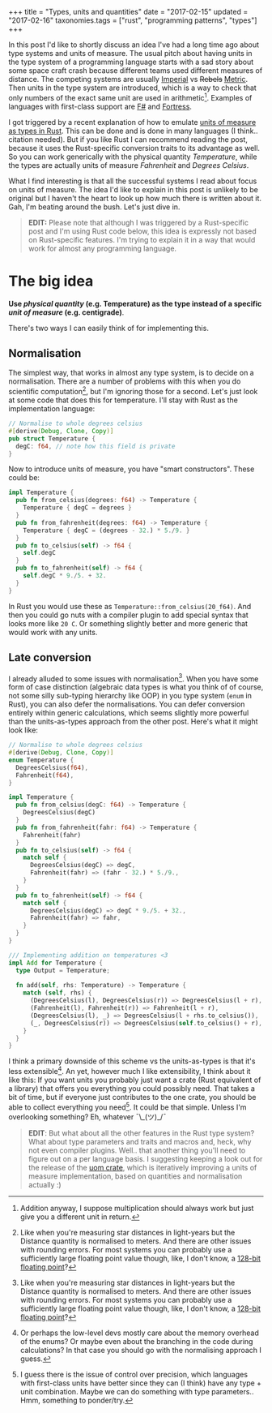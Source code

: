 +++
title = "Types, units and quantities"
date = "2017-02-15"
updated = "2017-02-16"
taxonomies.tags = ["rust", "programming patterns", "types"]
+++

In this post I'd like to shortly discuss an idea I've had a long time ago about type systems and 
units of measure. The usual pitch about having units in the type system of a programming language 
starts with a sad story about some space craft crash because different teams used different 
measures of distance. The competing systems are usually 
[Imperial](https://en.wikipedia.org/wiki/Imperial_units) vs <del>Rebels</del> 
[<ins>Metric</ins>](https://en.wikipedia.org/wiki/Metric_system). Then units in the type system are 
introduced, which is a way to check that only numbers of the exact same unit are used in 
arithmetic[^arithmetic]. Examples of languages 
with first-class support are 
[F#](https://blogs.msdn.microsoft.com/andrewkennedy/2008/08/29/units-of-measure-in-f-part-one-introducing-units/) 
and [Fortress](https://blogs.oracle.com/projectfortress/entry/fortress_wrapping_up). 

[^arithmetic]: Addition anyway, I suppose multiplication should always work but just give you a different unit in return. 

I got triggered by a recent explanation of how to emulate [units of measure as types in 
Rust](https://github.com/jaheba/stuff/blob/master/communicating_intent.md). This can be done and is 
done in many languages (I think.. citation needed). But if you like Rust I can recommend reading 
the post, because it uses the Rust-specific conversion traits to its advantage as well. So you can 
work generically with the physical quantity *Temperature*, while the types are actually units of 
measure *Fahrenheit* and *Degrees Celsius*. 

What I find interesting is that all the successful systems I read about focus on units of measure.
The idea I'd like to explain in this post is unlikely to be original but I haven't the heart to look
up how much there is written about it. Gah, I'm beating around the bush. Let's just dive in.

> **EDIT:** Please note that although I was triggered by a Rust-specific post and I'm using Rust
> code below, this idea is expressly not based on Rust-specific features. I'm trying to explain it
> in a way that would work for almost any programming language. 

# The big idea

**Use *physical quantity* (e.g. Temperature) as the type instead of a specific *unit of measure* 
(e.g. centigrade)**.

There's two ways I can easily think of for implementing this. 

## Normalisation

The simplest way, that works in almost any type system, is to decide on a normalisation. There are a 
number of problems with this when you do scientific computation[^normalisation-problems], but I'm 
ignoring those for a second. Let's just look at some code that does this for temperature. I'll stay
with Rust as the implementation language:

[^normalisation-problems]: Like when you're measuring star distances in light-years but the Distance quantity is normalised to meters. And there are other issues with rounding errors. For most systems you can probably use a sufficiently large floating point value though, like, I don't know, a [128-bit floating point](https://en.wikipedia.org/wiki/Quadruple-precision_floating-point_format)? 

```rust
// Normalise to whole degrees celsius
#[derive(Debug, Clone, Copy)]
pub struct Temperature {
  degC: f64, // note how this field is private
}
```

Now to introduce units of measure, you have "smart constructors". These could be:

```rust
impl Temperature {
  pub fn from_celsius(degrees: f64) -> Temperature {
    Temperature { degC = degrees }
  }
  pub fn from_fahrenheit(degrees: f64) -> Temperature {
    Temperature { degC = (degrees - 32.) * 5./9. }
  }
  pub fn to_celsius(self) -> f64 {
    self.degC
  }
  pub fn to_fahrenheit(self) -> f64 {
    self.degC * 9./5. + 32.
  }
}
```

In Rust you would use these as `Temperature::from_celsius(20_f64)`. And then you could go nuts with
a compiler plugin to add special syntax that looks more like `20 C`. Or something slightly better
and more generic that would work with any units. 

## Late conversion

I already alluded to some issues with normalisation[^normalisation-problems]. When you have some 
form of case distinction (algebraic data types is what you think of of course, not some silly 
sub-typing hierarchy like OOP) in you type system (`enum` in Rust), you can also defer the 
normalisations. You can defer conversion entirely within generic calculations, which seems slightly 
more powerful than the units-as-types approach from the other post. Here's what it might look like:

```rust
// Normalise to whole degrees celsius
#[derive(Debug, Clone, Copy)]
enum Temperature {
  DegreesCelsius(f64),
  Fahrenheit(f64),
}

impl Temperature {
  pub fn from_celsius(degC: f64) -> Temperature {
    DegreesCelsius(degC)
  }
  pub fn from_fahrenheit(fahr: f64) -> Temperature {
    Fahrenheit(fahr)
  }
  pub fn to_celsius(self) -> f64 {
    match self {
      DegreesCelsius(degC) => degC,
      Fahrenheit(fahr) => (fahr - 32.) * 5./9.,
    }
  }
  pub fn to_fahrenheit(self) -> f64 {
    match self {
      DegreesCelsius(degC) => degC * 9./5. + 32.,
      Fahrenheit(fahr) => fahr,
    }
  }
}

/// Implementing addition on temperatures <3
impl Add for Temperature {
  type Output = Temperature;
  
  fn add(self, rhs: Temperature) -> Temperature {
    match (self, rhs) {
      (DegreesCelsius(l), DegreesCelsius(r)) => DegreesCelsius(l + r),
      (Fahrenheit(l), Fahrenheit(r)) => Fahrenheit(l + r),
      (DegreesCelsius(l), _) => DegreesCelsius(l + rhs.to_celsius()),
      (_, DegreesCelsius(r)) => DegreesCelsius(self.to_celsius() + r),
    }
  }
}
```

I think a primary downside of this scheme vs the units-as-types is that it's less 
extensible[^overhead]. An yet, however much I like extensibility, I think about it like this: If 
you want units you probably just want a crate (Rust equivalent of a library) that offers you 
everything you could possibly need. That takes a bit of time, but if everyone just contributes to 
the one crate, you should be able to collect everything you need[^precision]. It could be that 
simple. Unless I'm overlooking something? Eh, whatever ¯\\\_(ツ)\_/¯

> **EDIT**: But what about all the other features in the Rust type system? What about type
> parameters and traits and macros and, heck, why not even compiler plugins. Well.. that another
> thing you'll need to figure out on a per language basis. I suggesting keeping a look out for the
> release of the [uom crate](https://github.com/iliekturtles/uom), which is iteratively improving
> a units of measure implementation, based on quantities and normalisation actually :)

[^overhead]: Or perhaps the low-level devs mostly care about the memory overhead of the enums? Or maybe even about the branching in the code during calculations? In that case you should go with the normalising approach I guess. 
[^precision]: I guess there is the issue of control over precision, which languages with first-class units have better since they can (I think) have any type + unit combination. Maybe we can do something with type parameters.. Hmm, something to ponder/try. 
